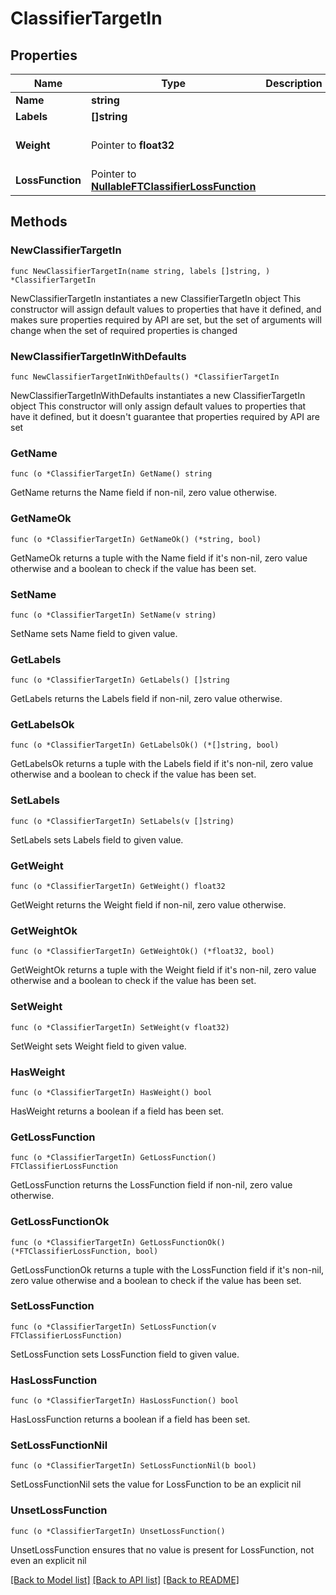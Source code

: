 # ClassifierTargetIn

## Properties

Name | Type | Description | Notes
------------ | ------------- | ------------- | -------------
**Name** | **string** |  | 
**Labels** | **[]string** |  | 
**Weight** | Pointer to **float32** |  | [optional] [default to 1.0]
**LossFunction** | Pointer to [**NullableFTClassifierLossFunction**](FTClassifierLossFunction.md) |  | [optional] 

## Methods

### NewClassifierTargetIn

`func NewClassifierTargetIn(name string, labels []string, ) *ClassifierTargetIn`

NewClassifierTargetIn instantiates a new ClassifierTargetIn object
This constructor will assign default values to properties that have it defined,
and makes sure properties required by API are set, but the set of arguments
will change when the set of required properties is changed

### NewClassifierTargetInWithDefaults

`func NewClassifierTargetInWithDefaults() *ClassifierTargetIn`

NewClassifierTargetInWithDefaults instantiates a new ClassifierTargetIn object
This constructor will only assign default values to properties that have it defined,
but it doesn't guarantee that properties required by API are set

### GetName

`func (o *ClassifierTargetIn) GetName() string`

GetName returns the Name field if non-nil, zero value otherwise.

### GetNameOk

`func (o *ClassifierTargetIn) GetNameOk() (*string, bool)`

GetNameOk returns a tuple with the Name field if it's non-nil, zero value otherwise
and a boolean to check if the value has been set.

### SetName

`func (o *ClassifierTargetIn) SetName(v string)`

SetName sets Name field to given value.


### GetLabels

`func (o *ClassifierTargetIn) GetLabels() []string`

GetLabels returns the Labels field if non-nil, zero value otherwise.

### GetLabelsOk

`func (o *ClassifierTargetIn) GetLabelsOk() (*[]string, bool)`

GetLabelsOk returns a tuple with the Labels field if it's non-nil, zero value otherwise
and a boolean to check if the value has been set.

### SetLabels

`func (o *ClassifierTargetIn) SetLabels(v []string)`

SetLabels sets Labels field to given value.


### GetWeight

`func (o *ClassifierTargetIn) GetWeight() float32`

GetWeight returns the Weight field if non-nil, zero value otherwise.

### GetWeightOk

`func (o *ClassifierTargetIn) GetWeightOk() (*float32, bool)`

GetWeightOk returns a tuple with the Weight field if it's non-nil, zero value otherwise
and a boolean to check if the value has been set.

### SetWeight

`func (o *ClassifierTargetIn) SetWeight(v float32)`

SetWeight sets Weight field to given value.

### HasWeight

`func (o *ClassifierTargetIn) HasWeight() bool`

HasWeight returns a boolean if a field has been set.

### GetLossFunction

`func (o *ClassifierTargetIn) GetLossFunction() FTClassifierLossFunction`

GetLossFunction returns the LossFunction field if non-nil, zero value otherwise.

### GetLossFunctionOk

`func (o *ClassifierTargetIn) GetLossFunctionOk() (*FTClassifierLossFunction, bool)`

GetLossFunctionOk returns a tuple with the LossFunction field if it's non-nil, zero value otherwise
and a boolean to check if the value has been set.

### SetLossFunction

`func (o *ClassifierTargetIn) SetLossFunction(v FTClassifierLossFunction)`

SetLossFunction sets LossFunction field to given value.

### HasLossFunction

`func (o *ClassifierTargetIn) HasLossFunction() bool`

HasLossFunction returns a boolean if a field has been set.

### SetLossFunctionNil

`func (o *ClassifierTargetIn) SetLossFunctionNil(b bool)`

 SetLossFunctionNil sets the value for LossFunction to be an explicit nil

### UnsetLossFunction
`func (o *ClassifierTargetIn) UnsetLossFunction()`

UnsetLossFunction ensures that no value is present for LossFunction, not even an explicit nil

[[Back to Model list]](../README.md#documentation-for-models) [[Back to API list]](../README.md#documentation-for-api-endpoints) [[Back to README]](../README.md)



